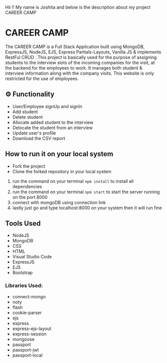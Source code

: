 
Hii !!
My name is Joshita and below is the description about my project CAREER CAMP

# CAREER CAMP

The CAREER CAMP is a Full Stack Application built using MongoDB, ExpressJS, NodeJS, EJS, Express Partials-Layouts, Vanilla JS & implements RestFul CRUD . This project is basically used for the purpose of assigning students to the interview slots of the incoming companies for the visit, at the backend for the employees to work. It manages both student & interview information along with the company visits. This website is only restricted for the use of employees.

## ⚙️ Functionality

- User/Employee signUp and signIn
- Add student
- Delete student
- Allocate added student to the interview
- Delocate the student from an interview
- Update user's profile
- Download the CSV report

## How to run it on your local system

- Fork the project
- Clone the forked repository in your local system

1. run the command on your terminal `npm install` to install all dependencies
2. run the command on your terminal `npm start` to start the server running on the port 8000
3. connect with mongoDB using connection link
3. lastly just go and type localhost:8000 on your system then it will run fine


## Tools Used

- NodeJS
- MongoDB
- CSS
- HTML
- Visual Studio Code
- ExpressJS
- EJS
- Bootstrap

### Libraries Used:

- connect-mongo
- noty
- flash
- cookie-parser
- ejs
- express
- express-ejs-layout
- express-session
- mongoose
- passport
- passport-jwt
- passport-local

